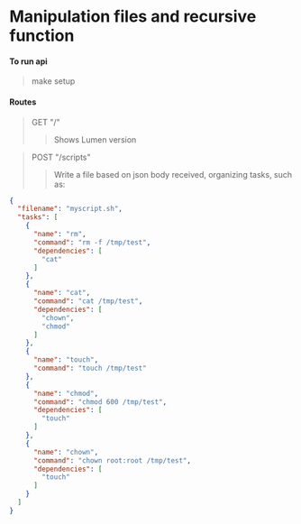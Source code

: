 # Manipulation files and recursive function

#### To run api
> make setup

#### Routes
> GET "/"
>> Shows Lumen version

> POST "/scripts"
>> Write a file based on json body received, organizing tasks, such as:

```JSON
{
  "filename": "myscript.sh",
  "tasks": [
    {
      "name": "rm",
      "command": "rm -f /tmp/test",
      "dependencies": [
        "cat"
      ]
    },
    {
      "name": "cat",
      "command": "cat /tmp/test",
      "dependencies": [
        "chown",
        "chmod"
      ]
    },
    {
      "name": "touch",
      "command": "touch /tmp/test"
    },
    {
      "name": "chmod",
      "command": "chmod 600 /tmp/test",
      "dependencies": [
        "touch"
      ]
    },
    {
      "name": "chown",
      "command": "chown root:root /tmp/test",
      "dependencies": [
        "touch"
      ]
    }
  ]
}
```
